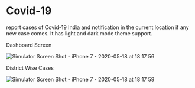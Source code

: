 # Covid-19
report cases of Covid-19 India and notification in the current location if any new case comes.
It has light and dark mode theme support.


Dashboard Screen

![Simulator Screen Shot - iPhone 7 - 2020-05-18 at 18 17 56](https://user-images.githubusercontent.com/1740986/82214743-ebff9980-9933-11ea-83a4-c7b741f810c3.png)


District Wise Cases

![Simulator Screen Shot - iPhone 7 - 2020-05-18 at 18 17 59](https://user-images.githubusercontent.com/1740986/82214771-f28e1100-9933-11ea-8d72-48c475ebeab7.png)
